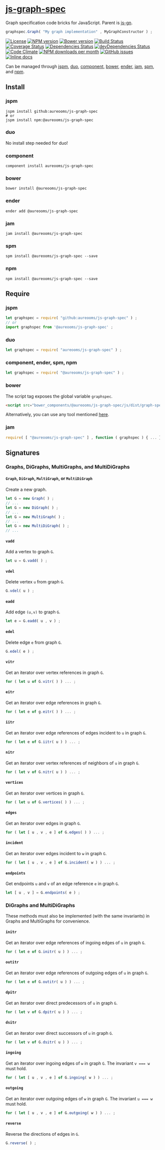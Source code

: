 [js-graph-spec](http://make-github-pseudonymous-again.github.io/js-graph-spec)
==

Graph specification code bricks for JavaScript. Parent is
[js-gn](https://github.com/aureooms/js-gn).

```js
graphspec.Graph( "My graph implementation" , MyGraphConstructor ) ;
```

[![License](https://img.shields.io/github/license/aureooms/js-graph-spec.svg?style=flat)](https://raw.githubusercontent.com/aureooms/js-graph-spec/master/LICENSE)
[![NPM version](https://img.shields.io/npm/v/@aureooms/js-graph-spec.svg?style=flat)](https://www.npmjs.org/package/@aureooms/js-graph-spec)
[![Bower version](https://img.shields.io/bower/v/@aureooms/js-graph-spec.svg?style=flat)](http://bower.io/search/?q=@aureooms/js-graph-spec)
[![Build Status](https://img.shields.io/travis/aureooms/js-graph-spec.svg?style=flat)](https://travis-ci.org/aureooms/js-graph-spec)
[![Coverage Status](https://img.shields.io/coveralls/aureooms/js-graph-spec.svg?style=flat)](https://coveralls.io/r/aureooms/js-graph-spec)
[![Dependencies Status](https://img.shields.io/david/aureooms/js-graph-spec.svg?style=flat)](https://david-dm.org/aureooms/js-graph-spec#info=dependencies)
[![devDependencies Status](https://img.shields.io/david/dev/aureooms/js-graph-spec.svg?style=flat)](https://david-dm.org/aureooms/js-graph-spec#info=devDependencies)
[![Code Climate](https://img.shields.io/codeclimate/github/aureooms/js-graph-spec.svg?style=flat)](https://codeclimate.com/github/aureooms/js-graph-spec)
[![NPM downloads per month](https://img.shields.io/npm/dm/@aureooms/js-graph-spec.svg?style=flat)](https://www.npmjs.org/package/@aureooms/js-graph-spec)
[![GitHub issues](https://img.shields.io/github/issues/aureooms/js-graph-spec.svg?style=flat)](https://github.com/aureooms/js-graph-spec/issues)
[![Inline docs](http://inch-ci.org/github/aureooms/js-graph-spec.svg?branch=master&style=shields)](http://inch-ci.org/github/aureooms/js-graph-spec)

Can be managed through [jspm](https://github.com/jspm/jspm-cli),
[duo](https://github.com/duojs/duo),
[component](https://github.com/componentjs/component),
[bower](https://github.com/bower/bower),
[ender](https://github.com/ender-js/Ender),
[jam](https://github.com/caolan/jam),
[spm](https://github.com/spmjs/spm),
and [npm](https://github.com/npm/npm).

## Install

### jspm
```terminal
jspm install github:aureooms/js-graph-spec
# or
jspm install npm:@aureooms/js-graph-spec
```
### duo
No install step needed for duo!

### component
```terminal
component install aureooms/js-graph-spec
```

### bower
```terminal
bower install @aureooms/js-graph-spec
```

### ender
```terminal
ender add @aureooms/js-graph-spec
```

### jam
```terminal
jam install @aureooms/js-graph-spec
```

### spm
```terminal
spm install @aureooms/js-graph-spec --save
```

### npm
```terminal
npm install @aureooms/js-graph-spec --save
```

## Require
### jspm
```js
let graphspec = require( "github:aureooms/js-graph-spec" ) ;
// or
import graphspec from '@aureooms/js-graph-spec' ;
```
### duo
```js
let graphspec = require( "aureooms/js-graph-spec" ) ;
```

### component, ender, spm, npm
```js
let graphspec = require( "@aureooms/js-graph-spec" ) ;
```

### bower
The script tag exposes the global variable `graphspec`.
```html
<script src="bower_components/@aureooms/js-graph-spec/js/dist/graph-spec.min.js"></script>
```
Alternatively, you can use any tool mentioned [here](http://bower.io/docs/tools/).

### jam
```js
require( [ "@aureooms/js-graph-spec" ] , function ( graphspec ) { ... } ) ;
```

## Signatures

### Graphs, DiGraphs, MultiGraphs, and MultiDiGraphs

#### `Graph`, `DiGraph`, `MultiGraph`, or `MultiDiGraph`

Create a new graph.

```js
let G = new Graph( ) ;
// ...
let G = new DiGraph( ) ;
// ...
let G = new MultiGraph( ) ;
// ...
let G = new MultiDiGraph( ) ;
// ...
```

#### `vadd`

Add a vertex to graph `G`.

```js
let u = G.vadd( ) ;
```

#### `vdel`

Delete vertex `u` from graph `G`.

```js
G.vdel( u ) ;
```

#### `eadd`

Add edge `(u,v)` to graph `G`.

```js
let e = G.eadd( u , v ) ;
```

#### `edel`

Delete edge `e` from graph `G`.

```js
G.edel( e ) ;
```

#### `vitr`

Get an iterator over vertex references in graph `G`.

```js
for ( let u of G.vitr( ) ) ... ;
```

#### `eitr`

Get an iterator over edge references in graph `G`.

```js
for ( let e of g.eitr( ) ) ... ;
```

#### `iitr`

Get an iterator over edge references of edges incident to `u` in graph `G`.

```js
for ( let e of G.iitr( u ) ) ... ;
```


#### `nitr`

Get an iterator over vertex references of neighbors of `u` in graph `G`.

```js
for ( let v of G.nitr( u ) ) ... ;
```

#### `vertices`

Get an iterator over vertices in graph `G`.

```js
for ( let u of G.vertices( ) ) ... ;
```

#### `edges`

Get an iterator over edges in graph `G`.

```js
for ( let [ u , v , e ] of G.edges( ) ) ... ;
```

#### `incident`

Get an iterator over edges incident to `w` in graph `G`.

```js
for ( let [ u , v , e ] of G.incident( w ) ) ... ;
```

#### `endpoints`

Get endpoints `u` and `v` of an edge reference `e` in graph `G`.

```js
let [ u , v ] = G.endpoints( e ) ;
```

### DiGraphs and MultiDiGraphs

These methods must also be implemented (with the same invariants)
in Graphs and MultiGraphs for convenience.

#### `initr`

Get an iterator over edge references of ingoing edges of `u` in graph `G`.

```js
for ( let e of G.initr( u ) ) ... ;
```

#### `outitr`

Get an iterator over edge references of outgoing edges of `u` in graph `G`.

```js
for ( let e of G.outitr( u ) ) ... ;
```

#### `dpitr`

Get an iterator over direct predecessors of `u` in graph `G`.

```js
for ( let v of G.dpitr( u ) ) ... ;
```

#### `dsitr`

Get an iterator over direct successors of `u` in graph `G`.

```js
for ( let v of G.dsitr( u ) ) ... ;
```

#### `ingoing`

Get an iterator over ingoing edges of `w` in graph `G`.
The invariant `v === w` must hold.

```js
for ( let [ u , v , e ] of G.ingoing( w ) ) ... ;
```

#### `outgoing`

Get an iterator over outgoing edges of `w` in graph `G`.
The invariant `u === w` must hold.

```js
for ( let [ u , v , e ] of G.outgoing( w ) ) ... ;
```

#### `reverse`

Reverse the directions of edges in  `G`.

```js
G.reverse( ) ;
```
